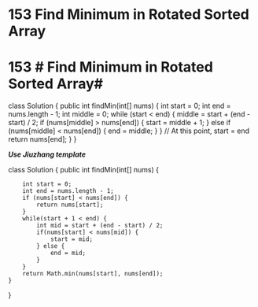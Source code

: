# 153 Find Minimum in Rotated Sorted Array

# 153 **# Find Minimum in Rotated Sorted Array**# 

class Solution {
    public int findMin(int[] nums) {
        int start = 0;
        int end = nums.length - 1;
        int middle = 0;
        while (start < end) {
            middle = start + (end - start) / 2;
            if (nums[middle] > nums[end]) {
                start = middle + 1;
            } else if (nums[middle] < nums[end]) {
                end = middle;
            } 
        }
        // At this point, start = end
        return nums[end];
    } 
} 

**_Use Jiuzhang template_**

class Solution {
    public int findMin(int[] nums) {
        
        int start = 0;
        int end = nums.length - 1;
        if (nums[start] < nums[end]) {
            return nums[start];
        }
        while(start + 1 < end) {
            int mid = start + (end - start) / 2;
            if(nums[start] < nums[mid]) {
                start = mid;
            } else {
                end = mid;
            }
        }
        return Math.min(nums[start], nums[end]);  
    }
}
